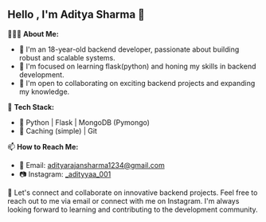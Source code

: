 ## Hello , I'm Aditya Sharma 👋

👨🏻‍💻 **About Me:**
- 🎉 I'm an 18-year-old backend developer, passionate about building robust and scalable systems.
- 🔭 I'm focused on learning flask(python) and honing my skills in backend development.
- 💼 I'm open to collaborating on exciting backend projects and expanding my knowledge.

🔧 **Tech Stack:**
- 🚀 Python | Flask | MongoDB (Pymongo)
- 🐍 Caching (simple) | Git

📫 **How to Reach Me:**
- 📧 Email: [adityarajansharma1234@gmail.com](mailto:adityarajansharma1234@gmail.com)
- 📷 Instagram: [_adityyaa_001](https://www.instagram.com/_adityyaa_001)


🤝 Let's connect and collaborate on innovative backend projects. Feel free to reach out to me via email or connect with me on Instagram. I'm always looking forward to learning and contributing to the development community.

      

